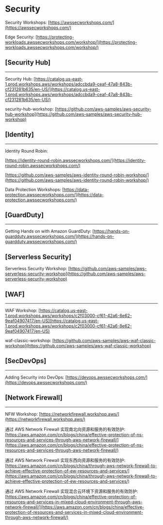 # Security


Security Workshops: [https://awssecworkshops.com/](https://awssecworkshops.com/)



Edge Security: [https://protecting-workloads.awssecworkshops.com/workshop/](https://protecting-workloads.awssecworkshops.com/workshop/)




## [Security Hub]
**********

Security Hub: [https://catalog.us-east-1.prod.workshops.aws/workshops/adccbda9-ceaf-47a8-843b-cf231281b635/en-US/](https://catalog.us-east-1.prod.workshops.aws/workshops/adccbda9-ceaf-47a8-843b-cf231281b635/en-US/)


security-hub-workshop: [https://github.com/aws-samples/aws-security-hub-workshop](https://github.com/aws-samples/aws-security-hub-workshop)




## [Identity]
**********

Identity Round Robin: 

[https://identity-round-robin.awssecworkshops.com/](https://identity-round-robin.awssecworkshops.com/)

[https://github.com/aws-samples/aws-identity-round-robin-workshop/](https://github.com/aws-samples/aws-identity-round-robin-workshop/)


Data Protection Workshops: [https://data-protection.awssecworkshops.com/](https://data-protection.awssecworkshops.com/)






## [GuardDuty]
**********

Getting Hands on with Amazon GuardDuty: [https://hands-on-guardduty.awssecworkshops.com/](https://hands-on-guardduty.awssecworkshops.com/)




## [Serverless Security]

Serverless Security Workshop: [https://github.com/aws-samples/aws-serverless-security-workshop](https://github.com/aws-samples/aws-serverless-security-workshop)




## [WAF]
**********

WAF Workshop: [https://catalog.us-east-1.prod.workshops.aws/workshops/c2f03000-cf61-42a6-8e62-9eaf04907417/en-US](https://catalog.us-east-1.prod.workshops.aws/workshops/c2f03000-cf61-42a6-8e62-9eaf04907417/en-US)



waf-classic-workshop: [https://github.com/aws-samples/aws-waf-classic-workshop](https://github.com/aws-samples/aws-waf-classic-workshop)





## [SecDevOps]
**********

Adding Security into DevOps: [https://devops.awssecworkshops.com/](https://devops.awssecworkshops.com/)



## [Network Firewall]
**********

NFW Workshop: [https://networkfirewall.workshop.aws/](https://networkfirewall.workshop.aws/)



通过 AWS Network Firewall 实现南北向资源和服务的有效防护: [https://aws.amazon.com/cn/blogs/china/effective-protection-of-ns-resources-and-services-through-aws-network-firewall/](https://aws.amazon.com/cn/blogs/china/effective-protection-of-ns-resources-and-services-through-aws-network-firewall/)


通过 AWS Network Firewall 实现东西向资源和服务的有效防护: [https://aws.amazon.com/cn/blogs/china/through-aws-network-firewall-to-achieve-effective-protection-of-ew-resources-and-services/](https://aws.amazon.com/cn/blogs/china/through-aws-network-firewall-to-achieve-effective-protection-of-ew-resources-and-services/)


通过 AWS Network Firewall 实现混合云环境下资源和服务的有效防护: [https://aws.amazon.com/cn/blogs/china/effective-protection-of-resources-and-services-in-mixed-cloud-environment-through-aws-network-firewall/](https://aws.amazon.com/cn/blogs/china/effective-protection-of-resources-and-services-in-mixed-cloud-environment-through-aws-network-firewall/)



